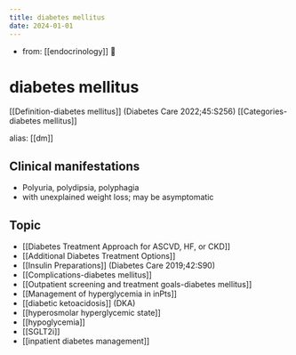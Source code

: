 ```yaml
---
title: diabetes mellitus
date: 2024-01-01
---
```


- from: [[endocrinology]] 󰒖

# diabetes mellitus

[[Definition-diabetes mellitus]] (Diabetes Care 2022;45:S256)
[[Categories-diabetes mellitus]]

alias: [[dm]]

## Clinical manifestations

- Polyuria, polydipsia, polyphagia
- with unexplained weight loss; may be asymptomatic

## Topic

- [[Diabetes Treatment Approach for ASCVD, HF, or CKD]]
- [[Additional Diabetes Treatment Options]]
- [[Insulin Preparations]] (Diabetes Care 2019;42:S90)
- [[Complications-diabetes mellitus]]
- [[Outpatient screening and treatment goals-diabetes mellitus]]
- [[Management of hyperglycemia in inPts]]
- [[diabetic ketoacidosis]] (DKA)
- [[hyperosmolar hyperglycemic state]]
- [[hypoglycemia]]
- [[SGLT2i]]
- [[inpatient diabetes management]]
